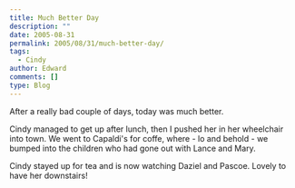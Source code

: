 ```yaml
---
title: Much Better Day
description: ""
date: 2005-08-31
permalink: 2005/08/31/much-better-day/
tags:
  - Cindy
author: Edward
comments: []
type: Blog
---
```


After a really bad couple of days, today was much better.

Cindy managed to get up after lunch, then I pushed her in her wheelchair
into town. We went to Capaldi\'s for coffe, where - lo and behold - we
bumped into the children who had gone out with Lance and Mary.

Cindy stayed up for tea and is now watching Daziel and Pascoe. Lovely to
have her downstairs!

